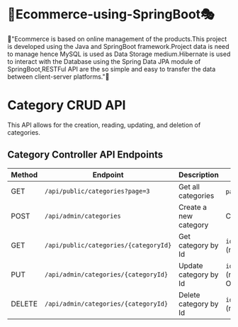 # 👕Ecommerce-using-SpringBoot🎭

🛒"Ecommerce is based on online management of the products.This project is developed using the Java and SpringBoot framework.Project data is need to manage hence MySQL is used as Data Storage medium.Hibernate is used to interact with the Database using the Spring Data JPA module of SpringBoot,RESTFul API are the so simple and easy to transfer the data between client-server platforms."🛒

# Category CRUD API

This API allows for the creation, reading, updating, and deletion of categories.

## Category Controller API Endpoints

| Method | Endpoint                                       | Description                | Parameters                                   |
| ------ | -----------------------------------------------| -------------------------- | ---------------------------------------------|
| GET    | `/api/public/categories?page=3`                | Get all categories         | `page`: number                               |
| POST   | `/api/admin/categories`                        | Create a new category      | Category Object                              |
| GET    | `/api/public/categories/{categoryId}`          | Get category by Id         | `id`: number (required)                      |
| PUT    | `/api/admin/categories/{categoryId}`           | Update category by Id      | `id`: number (required),Category Object      |
| DELETE | `/api/admin/categories/{categoryId}`           | Delete category by Id      | `id`: number (required)                      |
